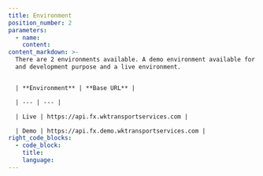 ```yaml
---
title: Environment
position_number: 2
parameters:
  - name:
    content:
content_markdown: >-
  There are 2 environments available. A demo environment available for testing
  and development purpose and a live environment.


  | **Environment** | **Base URL** | 

  | --- | --- | 

  | Live | https://api.fx.wktransportservices.com | 

  | Demo | https://api.fx.demo.wktransportservices.com | 
right_code_blocks:
  - code_block:
    title:
    language:
---
```

